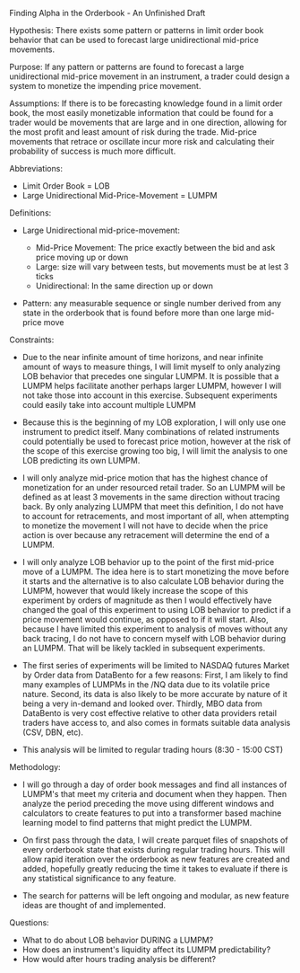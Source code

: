 Finding Alpha in the Orderbook - An Unfinished Draft

Hypothesis: There exists some pattern or patterns in limit order book behavior that can be used to forecast large unidirectional mid-price movements.

Purpose: If any pattern or patterns are found to forecast a large unidirectional mid-price movement in an instrument, a trader could design a system to monetize the impending price movement.

Assumptions: If there is to be forecasting knowledge found in a limit order book, the most easily monetizable information that could be found for a trader would be movements that are large and in one direction, allowing for the most profit and least amount of risk during the trade. Mid-price movements that retrace or oscillate incur more risk and calculating their probability of success is much more difficult.

Abbreviations:

- Limit Order Book = LOB
- Large Unidirectional Mid-Price-Movement = LUMPM

Definitions:

- Large Unidirectional mid-price-movement:

  - Mid-Price Movement: The price exactly between the bid and ask price moving up or down
  - Large: size will vary between tests, but movements must be at lest 3 ticks
  - Unidirectional: In the same direction up or down

- Pattern: any measurable sequence or single number derived from any state in the orderbook that is found before more than one large mid-price move

Constraints:
    
  - Due to the near infinite amount of time horizons, and near infinite amount of ways to measure things, I will limit myself to only analyzing LOB behavior that precedes one singular LUMPM. It is possible that a LUMPM helps facilitate another perhaps larger LUMPM, however I will not take those into account in this exercise. Subsequent experiments could easily take into account multiple LUMPM

  - Because this is the beginning of my LOB exploration, I will only use one instrument to predict itself. Many combinations of related instruments could potentially be used to forecast price motion, however at the risk of the scope of this exercise growing too big, I will limit the analysis to one LOB predicting its own LUMPM.

  - I will only analyze mid-price motion that has the highest chance of monetization for an under resourced retail trader. So an LUMPM will be defined as at least 3 movements in the same direction without tracing back. By only analyzing LUMPM that meet this definition, I do not have to account for retracements, and most important of all, when attempting to monetize the movement I will not have to decide when the price action is over because any retracement will determine the end of a LUMPM.

  - I will only analyze LOB behavior up to the point of the first mid-price move of a LUMPM. The idea here is to start monetizing the move before it starts and the alternative is to also calculate LOB behavior during the LUMPM, however that would likely increase the scope of this experiment by orders of magnitude as then I would effectively have changed the goal of this experiment to using LOB behavior to predict if a price movement would continue, as opposed to if it will start. Also, because I have limited this experiment to analysis of moves without any back tracing, I do not have to concern myself with LOB behavior during an LUMPM. That will be likely tackled in subsequent experiments.

  - The first series of experiments will be limited to NASDAQ futures Market by Order data from DataBento for a few reasons: First, I am likely to find many examples of LUMPMs in the /NQ data due to its volatile price nature. Second, its data is also likely to be more accurate by nature of it being a very in-demand and looked over. Thirdly, MBO data from DataBento is very cost effective relative to other data providers retail traders have access to, and also comes in formats suitable data analysis (CSV, DBN, etc).

  - This analysis will be limited to regular trading hours (8:30 - 15:00 CST)

Methodology: 
  - I will go through a day of order book messages and find all instances of LUMPM's that meet my criteria and document when they happen. Then analyze the period preceding the move using different windows and calculators to create features to put into a transformer based machine learning model to find patterns that might predict the LUMPM.

  - On first pass through the data, I will create parquet files of snapshots of every orderbook state that exists during regular trading hours. This will allow rapid iteration over the orderbook as new features are created and added, hopefully greatly reducing the time it takes to evaluate if there is any statistical significance to any feature.

  - The search for patterns will be left ongoing and modular, as new feature ideas are thought of and implemented.

Questions:

- What to do about LOB behavior DURING a LUMPM?
- How does an instrument's liquidity affect its LUMPM predictability?
- How would after hours trading analysis be different?
